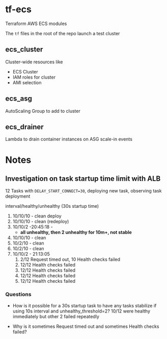 # tf-ecs

Terraform AWS ECS modules

The `tf` files in the root of the repo launch a test cluster

## ecs_cluster

Cluster-wide resources like

- ECS Cluster
- IAM roles for cluster
- AMI selection

## ecs_asg

AutoScaling Group to add to cluster

## ecs_drainer

Lambda to drain container instances on ASG scale-in events


# Notes

## Investigation on task startup time limit with ALB

12 Tasks with `DELAY_START_CONNECT=30`, deploying new task, observing task deployment

interval/healthy/unhealthy (30s startup time)
1. 10/10/10 - clean deploy
2. 10/10/10 - clean (redeploy)
3. 10/10/2 -20:45:18 -  
    - **all unhealthy, then 2 unhealthy for 10m+,  not stable**
4. 10/10/10 - clean
5. 10/2/10 - clean 
6. 10/2/10 - clean
7. 10/10/2 - 21:13:05 
    1. 2/12 Request timed out, 10 Health checks failed
    2. 12/12 Health checks failed
    3. 12/12 Health checks failed
    4. 12/12 Health checks failed
    5. 12/12 Health checks failed

### Questions

- How is it possible for a 30s startup task to have any tasks stabilize if using 10s interval and 
unhealthy_threshold=2? 10/12 were healthy immediately but other 2 failed repeatedly

- Why is it sometimes Request timed out and sometimes Health checks failed?
